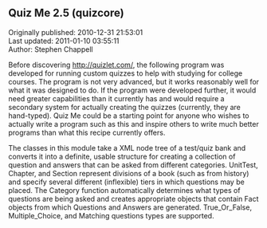 ## Quiz Me 2.5 (quizcore)  
Originally published: 2010-12-31 21:53:01  
Last updated: 2011-01-10 03:55:11  
Author: Stephen Chappell  
  
Before discovering http://quizlet.com/, the following program was developed for running custom quizzes to help with studying for college courses. The program is not very advanced, but it works reasonably well for what it was designed to do. If the program were developed further, it would need greater capabilities than it currently has and would require a secondary system for actually creating the quizzes (currently, they are hand-typed). Quiz Me could be a starting point for anyone who wishes to actually write a program such as this and inspire others to write much better programs than what this recipe currently offers.

The classes in this module take a XML node tree of a test/quiz bank and converts it into a definite, usable structure for creating a collection of question and answers that can be asked from different categories. UnitTest, Chapter, and Section represent divisions of a book (such as from history) and specify several different (inflexible) tiers in which questions may be placed. The Category function automatically determines what types of questions are being asked and creates appropriate objects that contain Fact objects from which Questions and Answers are generated. True_Or_False, Multiple_Choice, and Matching questions types are supported.